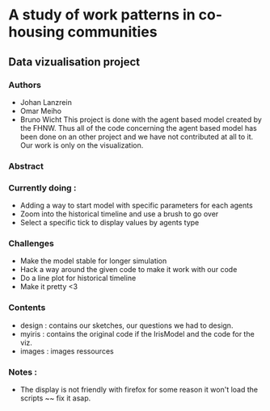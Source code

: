 # A study of work patterns in co-housing communities
## Data vizualisation project 
### Authors 
- Johan Lanzrein
- Omar Meiho
- Bruno Wicht
This project is done with the agent based model created by the FHNW. 
Thus all of the code concerning the agent based model has been done on an other project and we have not contributed at all to it. 
Our work is only on the visualization.
### Abstract 


### Currently doing : 
- Adding a way to start model with specific parameters for each agents
- Zoom into the historical timeline and use a brush to go over
- Select a specific tick to display values by agents type


### Challenges
- Make the model stable for longer simulation
- Hack a way around the given code to make it work with our code
- Do a line plot for historical timeline
- Make it pretty <3 

### Contents 
- design : contains our sketches, our questions we had to design.
- myiris : contains the original code if the IrisModel and the code for the viz.
- images : images ressources

### Notes : 
- The display is not friendly with firefox for some reason it won't load the scripts ~~ fix it asap. 
